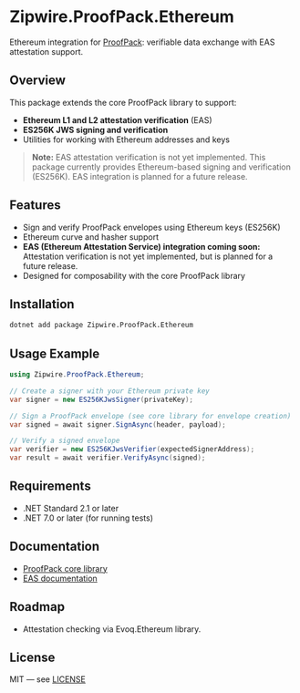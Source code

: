 # Zipwire.ProofPack.Ethereum

Ethereum integration for [ProofPack](https://github.com/zipwireapp/ProofPack): verifiable data exchange with EAS attestation support.

## Overview

This package extends the core ProofPack library to support:
- **Ethereum L1 and L2 attestation verification** (EAS)
- **ES256K JWS signing and verification**
- Utilities for working with Ethereum addresses and keys

> **Note:**
> EAS attestation verification is not yet implemented.
> This package currently provides Ethereum-based signing and verification (ES256K).
> EAS integration is planned for a future release.

## Features
- Sign and verify ProofPack envelopes using Ethereum keys (ES256K)
- Ethereum curve and hasher support
- **EAS (Ethereum Attestation Service) integration coming soon:**
  Attestation verification is not yet implemented, but is planned for a future release.
- Designed for composability with the core ProofPack library

## Installation

```bash
dotnet add package Zipwire.ProofPack.Ethereum
```

## Usage Example

```csharp
using Zipwire.ProofPack.Ethereum;

// Create a signer with your Ethereum private key
var signer = new ES256KJwsSigner(privateKey);

// Sign a ProofPack envelope (see core library for envelope creation)
var signed = await signer.SignAsync(header, payload);

// Verify a signed envelope
var verifier = new ES256KJwsVerifier(expectedSignerAddress);
var result = await verifier.VerifyAsync(signed);
```

## Requirements
- .NET Standard 2.1 or later
- .NET 7.0 or later (for running tests)

## Documentation
- [ProofPack core library](https://github.com/zipwireapp/ProofPack/tree/main/dotnet/src/Zipwire.ProofPack)
- [EAS documentation](https://docs.attest.sh/)

## Roadmap

- Attestation checking via Evoq.Ethereum library.

## License
MIT — see [LICENSE](https://github.com/zipwireapp/ProofPack/blob/main/LICENSE) 